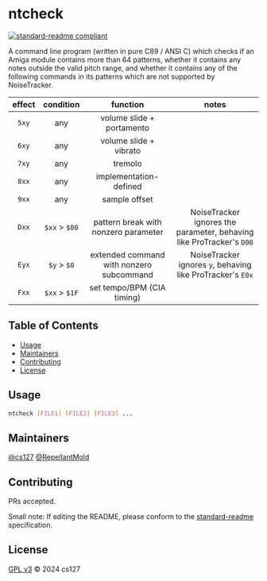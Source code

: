 # ntcheck

[![standard-readme compliant](https://img.shields.io/badge/standard--readme-OK-green.svg?style=flat-square)](https://github.com/RichardLitt/standard-readme)

A command line program (written in pure C89 / ANSI C) which checks if an Amiga module contains more than 64 patterns, whether it contains any notes outside the valid pitch range, and whether it contains any of the following commands in its patterns which are not supported by NoiseTracker.

| effect | condition     | function                                 | notes                                                                |
|:------:|:-------------:|:----------------------------------------:|:--------------------------------------------------------------------:|
| `5xy`  | any           | volume slide + portamento                |                                                                      |
| `6xy`  | any           | volume slide + vibrato                   |                                                                      |
| `7xy`  | any           | tremolo                                  |                                                                      |
| `8xx`  | any           | implementation-defined                   |                                                                      |
| `9xx`  | any           | sample offset                            |                                                                      |
| `Dxx`  | `$xx` > `$00` | pattern break with nonzero parameter     | NoiseTracker ignores the parameter, behaving like ProTracker's `D00` |
| `Eyx`  | `$y` > `$0`   | extended command with nonzero subcommand | NoiseTracker ignores `y`, behaving like ProTracker's `E0x`           |
| `Fxx`  | `$xx` > `$1F` | set tempo/BPM (CIA timing)               |                                                                      |

## Table of Contents

- [Usage](#usage)
- [Maintainers](#maintainers)
- [Contributing](#contributing)
- [License](#license)

## Usage

```bash
ntcheck [FILE1] [FILE2] [FILE3] ...
```

## Maintainers

[@cs127](https://github.com/cs127)
[@RepellantMold](https://github.com/RepellantMold)

## Contributing

PRs accepted.

Small note: If editing the README, please conform to the
[standard-readme](https://github.com/RichardLitt/standard-readme) specification.

## License

[GPL v3](LICENSE) © 2024 cs127
